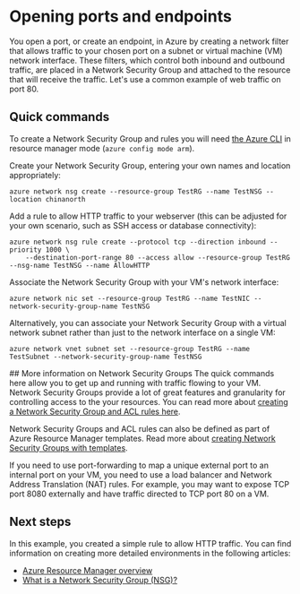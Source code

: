 <properties
   pageTitle="Open ports or endpoints to a Linux VM | Azure"
   description="Learn how to open a port / create an endpoint that allows external access to your Linux VM using the resource manager deployment model and the Azure CLI"
   services="virtual-machines-linux"
   documentationCenter=""
   authors="iainfoulds"
   manager="timlt"
   editor=""/>

<tags
	ms.service="virtual-machines-linux"
	ms.date="05/24/2016"
	wacn.date=""/>

# Opening ports and endpoints
You open a port, or create an endpoint, in Azure by creating a network filter that allows traffic to your chosen port on a subnet or virtual machine (VM) network interface. These filters, which control both inbound and outbound traffic, are placed in a Network Security Group and attached to the resource that will receive the traffic. Let's use a common example of web traffic on port 80.

## Quick commands
To create a Network Security Group and rules you will need [the Azure CLI](/documentation/articles/xplat-cli-install/) in resource manager mode (`azure config mode arm`).

Create your Network Security Group, entering your own names and location appropriately:

	azure network nsg create --resource-group TestRG --name TestNSG --location chinanorth

Add a rule to allow HTTP traffic to your webserver (this can be adjusted for your own scenario, such as SSH access or database connectivity):

	azure network nsg rule create --protocol tcp --direction inbound --priority 1000 \
	    --destination-port-range 80 --access allow --resource-group TestRG --nsg-name TestNSG --name AllowHTTP

Associate the Network Security Group with your VM's network interface:

	azure network nic set --resource-group TestRG --name TestNIC --network-security-group-name TestNSG

Alternatively, you can associate your Network Security Group with a virtual network subnet rather than just to the network interface on a single VM:

	azure network vnet subnet set --resource-group TestRG --name TestSubnet --network-security-group-name TestNSG

##<a name="more-information-on-network-security-groups"></a> More information on Network Security Groups
The quick commands here allow you to get up and running with traffic flowing to your VM. Network Security Groups provide a lot of great features and granularity for controlling access to the your resources. You can read more about [creating a Network Security Group and ACL rules here](/documentation/articles/virtual-networks-create-nsg-arm-cli/).

Network Security Groups and ACL rules can also be defined as part of Azure Resource Manager templates. Read more about [creating Network Security Groups with templates](/documentation/articles/virtual-networks-create-nsg-arm-template/).

If you need to use port-forwarding to map a unique external port to an internal port on your VM, you need to use a load balancer and Network Address Translation (NAT) rules. For example, you may want to expose TCP port 8080 externally and have traffic directed to TCP port 80 on a VM.

## Next steps
In this example, you created a simple rule to allow HTTP traffic. You can find information on creating more detailed environments in the following articles:

- [Azure Resource Manager overview](/documentation/articles/resource-group-overview/)
- [What is a Network Security Group (NSG)?](/documentation/articles/virtual-networks-nsg/)